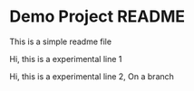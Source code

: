 # Demo Project README

This is a simple readme file

Hi, this is a experimental line 1

Hi, this is a experimental line 2, On a branch